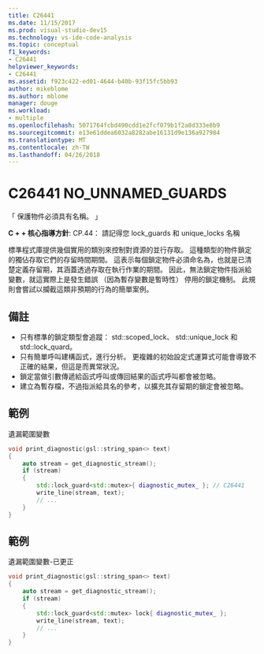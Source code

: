 ```yaml
---
title: C26441
ms.date: 11/15/2017
ms.prod: visual-studio-dev15
ms.technology: vs-ide-code-analysis
ms.topic: conceptual
f1_keywords:
- C26441
helpviewer_keywords:
- C26441
ms.assetid: f923c422-ed01-4644-b40b-93f15fc5bb93
author: mikeblome
ms.author: mblome
manager: douge
ms.workload:
- multiple
ms.openlocfilehash: 5071764fcbd490cdd1e2fcf079b1f2a8d333e8b9
ms.sourcegitcommit: e13e61ddea6032a8282abe16131d9e136a927984
ms.translationtype: MT
ms.contentlocale: zh-TW
ms.lasthandoff: 04/26/2018
---
```

# <a name="c26441-nounnamedguards"></a>C26441 NO_UNNAMED_GUARDS
「 保護物件必須具有名稱。 」

**C + + 核心指導方針**: CP.44： 請記得您 lock_guards 和 unique_locks 名稱

標準程式庫提供幾個實用的類別來控制對資源的並行存取。 這種類型的物件鎖定的獨佔存取它們的存留時間期間。 這表示每個鎖定物件必須命名為，也就是已清楚定義存留期，其涵蓋透過存取在執行作業的期間。 因此，無法鎖定物件指派給變數，就這實際上是發生錯誤 （因為暫存變數是暫時性） 停用的鎖定機制。 此規則會嘗試以攔截這類非預期的行為的簡單案例。

## <a name="remarks"></a>備註
 -  只有標準的鎖定類型會追蹤： std::scoped_lock、 std::unique_lock 和 std::lock_quard。
-  只有簡單呼叫建構函式，進行分析。 更複雜的初始設定式運算式可能會導致不正確的結果，但這是而異常狀況。
-  鎖定當做引數傳遞給函式呼叫或傳回結果的函式呼叫都會被忽略。
-  建立為暫存檔，不過指派給具名的參考，以擴充其存留期的鎖定會被忽略。
## <a name="example"></a>範例
遺漏範圍變數

```cpp
void print_diagnostic(gsl::string_span<> text)
{
    auto stream = get_diagnostic_stream();
    if (stream)
    {
        std::lock_guard<std::mutex>{ diagnostic_mutex_ }; // C26441
        write_line(stream, text);
        // ...
    }
}
```

## <a name="example"></a>範例
遺漏範圍變數-已更正

```cpp
void print_diagnostic(gsl::string_span<> text)
{
    auto stream = get_diagnostic_stream();
    if (stream)
    {
        std::lock_guard<std::mutex> lock{ diagnostic_mutex_ };
        write_line(stream, text);
        // ...
    }
}
```

